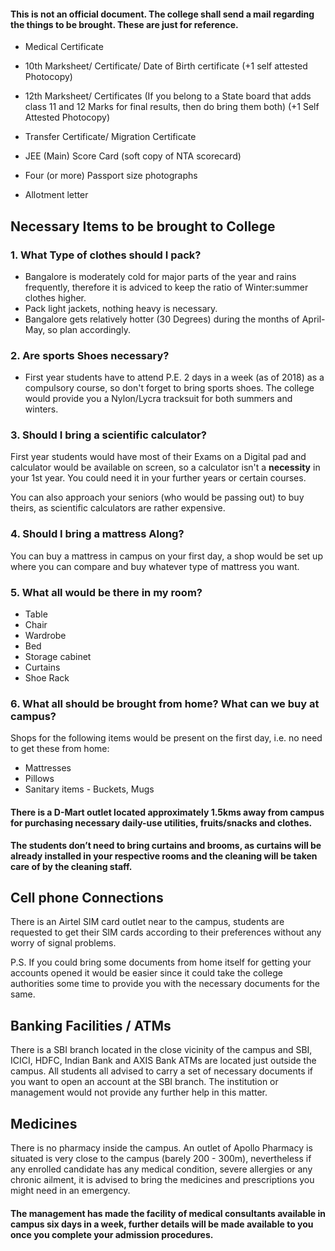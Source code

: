 #### **This is not an official document. The college shall send a mail regarding the things to be brought. These are just for reference.**

* Medical Certificate

* 10th Marksheet/ Certificate/ Date of Birth certificate (+1 self attested Photocopy)

* 12th Marksheet/ Certificates (If you belong to a State board that adds class 11 and 12 Marks for final results, then do bring them both)
(+1 Self Attested Photocopy)

* Transfer Certificate/ Migration Certificate

* JEE (Main) Score Card (soft copy of NTA scorecard)

* Four (or more) Passport size photographs

* Allotment letter


## **Necessary Items to be brought to College**

### **1. What Type of clothes should I pack?**

* Bangalore is moderately cold for major parts of the year and rains frequently, therefore it is adviced to keep the ratio of Winter:summer clothes higher.
* Pack light jackets, nothing heavy is necessary.
* Bangalore gets relatively hotter (30 Degrees) during the months of April-May, so plan accordingly.

### **2. Are sports Shoes necessary?**

* First year students have to attend P.E. 2 days in a week (as of 2018) as a compulsory course, so don't forget to bring sports shoes. The college would provide you a Nylon/Lycra tracksuit for both summers and winters.

### **3. Should I bring a scientific calculator?**

First year students would have most of their Exams on a Digital pad and calculator would be available on screen, so a calculator isn't a **necessity** in your 1st year. You could need it in your further years or certain courses.

You can also approach your seniors (who would be passing out) to buy theirs, as scientific calculators are rather expensive.

### **4. Should I bring a mattress Along?**

You can buy a mattress in campus on your first day, a shop would be set up where you can compare and buy whatever type of mattress you want.

### **5.  What all would be there in my room?**

* Table
* Chair
* Wardrobe
* Bed
* Storage cabinet
* Curtains
* Shoe Rack

### **6. What all should be brought from home? What can we buy at campus?**

Shops for the following items would be present on the first day, i.e. no need to get these from home:
* Mattresses
* Pillows
* Sanitary items - Buckets, Mugs


#### **There is a D-Mart outlet located approximately 1.5kms away from campus for purchasing necessary daily-use utilities, fruits/snacks and clothes.**

**The students don’t need to bring curtains and brooms, as
curtains will be already installed in your respective rooms and the
cleaning will be taken care of by the cleaning staff.**

## **Cell phone Connections**

There is an Airtel SIM card outlet near to the campus, students are
requested to get their SIM cards according to their preferences without
any worry of signal problems.

P.S. If you could bring some documents from home itself for getting your
accounts opened it would be easier since it could take the college
authorities some time to provide you with the necessary documents for
the same.

## **Banking Facilities / ATMs**

There is a SBI branch located in the close vicinity of the campus and
SBI, ICICI, HDFC, Indian Bank and AXIS Bank ATMs are located just outside the campus.
All students all advised to carry a set of necessary documents if you
want to open an account at the SBI branch. The institution or management
would not provide any further help in this matter.

## **Medicines**

There is no pharmacy inside the campus. An outlet of Apollo Pharmacy is
situated is very close to the campus (barely 200 - 300m), nevertheless if
any enrolled candidate has any medical condition, severe allergies or
any chronic ailment, it is advised to bring the medicines and prescriptions you might need
in an emergency.

#### **The management has made the facility of medical consultants available in campus six days in a week, further details will be made available to you once you complete your admission procedures.**
